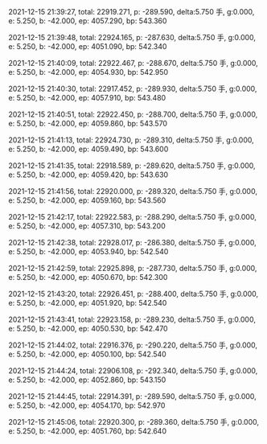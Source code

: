 2021-12-15 21:39:27, total: 22919.271, p: -289.590, delta:5.750 手, g:0.000, e: 5.250, b: -42.000, ep: 4057.290, bp: 543.360

2021-12-15 21:39:48, total: 22924.165, p: -287.630, delta:5.750 手, g:0.000, e: 5.250, b: -42.000, ep: 4051.090, bp: 542.340

2021-12-15 21:40:09, total: 22922.467, p: -288.670, delta:5.750 手, g:0.000, e: 5.250, b: -42.000, ep: 4054.930, bp: 542.950

2021-12-15 21:40:30, total: 22917.452, p: -289.930, delta:5.750 手, g:0.000, e: 5.250, b: -42.000, ep: 4057.910, bp: 543.480

2021-12-15 21:40:51, total: 22922.450, p: -288.700, delta:5.750 手, g:0.000, e: 5.250, b: -42.000, ep: 4059.860, bp: 543.570

2021-12-15 21:41:13, total: 22924.730, p: -289.310, delta:5.750 手, g:0.000, e: 5.250, b: -42.000, ep: 4059.490, bp: 543.600

2021-12-15 21:41:35, total: 22918.589, p: -289.620, delta:5.750 手, g:0.000, e: 5.250, b: -42.000, ep: 4059.420, bp: 543.630

2021-12-15 21:41:56, total: 22920.000, p: -289.320, delta:5.750 手, g:0.000, e: 5.250, b: -42.000, ep: 4059.160, bp: 543.560

2021-12-15 21:42:17, total: 22922.583, p: -288.290, delta:5.750 手, g:0.000, e: 5.250, b: -42.000, ep: 4057.310, bp: 543.200

2021-12-15 21:42:38, total: 22928.017, p: -286.380, delta:5.750 手, g:0.000, e: 5.250, b: -42.000, ep: 4053.940, bp: 542.540

2021-12-15 21:42:59, total: 22925.898, p: -287.730, delta:5.750 手, g:0.000, e: 5.250, b: -42.000, ep: 4050.670, bp: 542.300

2021-12-15 21:43:20, total: 22926.451, p: -288.400, delta:5.750 手, g:0.000, e: 5.250, b: -42.000, ep: 4051.920, bp: 542.540

2021-12-15 21:43:41, total: 22923.158, p: -289.230, delta:5.750 手, g:0.000, e: 5.250, b: -42.000, ep: 4050.530, bp: 542.470

2021-12-15 21:44:02, total: 22916.376, p: -290.220, delta:5.750 手, g:0.000, e: 5.250, b: -42.000, ep: 4050.100, bp: 542.540

2021-12-15 21:44:24, total: 22906.108, p: -292.340, delta:5.750 手, g:0.000, e: 5.250, b: -42.000, ep: 4052.860, bp: 543.150

2021-12-15 21:44:45, total: 22914.391, p: -289.590, delta:5.750 手, g:0.000, e: 5.250, b: -42.000, ep: 4054.170, bp: 542.970

2021-12-15 21:45:06, total: 22920.300, p: -289.360, delta:5.750 手, g:0.000, e: 5.250, b: -42.000, ep: 4051.760, bp: 542.640